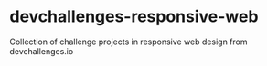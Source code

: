 # devchallenges-responsive-web
Collection of challenge projects in responsive web design from devchallenges.io
